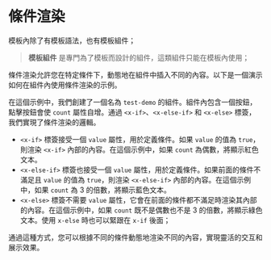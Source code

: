 # 條件渲染

模板內除了有模板語法，也有模板組件；

> **模板組件** 是專門為了模板而設計的組件，這類組件只能在模板內使用；

條件渲染允許您在特定條件下，動態地在組件中插入不同的內容。以下是一個演示如何在組件內使用條件渲染的示例。

在這個示例中，我們創建了一個名為 `test-demo` 的組件。組件內包含一個按鈕，點擊按鈕會使 `count` 屬性自增。通過 `<x-if>`、`<x-else-if>` 和 `<x-else>` 標簽，我們實現了條件渲染的邏輯。

- `<x-if>` 標簽接受一個 `value` 屬性，用於定義條件。如果 `value` 的值為 `true`，則渲染 `<x-if>` 內部的內容。在這個示例中，如果 `count` 為偶數，將顯示紅色文本。
- `<x-else-if>` 標簽也接受一個 `value` 屬性，用於定義條件。如果前面的條件不滿足且 `value` 的值為 `true`，則渲染 `<x-else-if>` 內部的內容。在這個示例中，如果 `count` 為 3 的倍數，將顯示藍色文本。
- `<x-else>` 標簽不需要 `value` 屬性，它會在前面的條件都不滿足時渲染其內部的內容。在這個示例中，如果 `count` 既不是偶數也不是 3 的倍數，將顯示綠色文本。使用 `x-else` 時也可以緊跟在 `x-if` 後面；

通過這種方式，您可以根據不同的條件動態地渲染不同的內容，實現靈活的交互和展示效果。

<a href="../../publics/examples/condition/demo.html" preview demo></a>
<a href="../../publics/examples/condition/test-demo.html" main demo></a>


